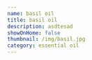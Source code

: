 ```yaml
---
name: basil oil
title: basil oil
description: asdtesad
showOnHome: false
thumbnail: /img/basil.jpg
category: essential oil
---
```

